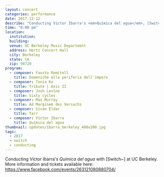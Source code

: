 ```yaml
---
layout: concert
categories: performance
date: 2017-12-12
describe: "Conducting Victor Ibarra's <em>Química del agua</em>, [Switch~ Ensemble]."
time: "8:00 pm"
location:
  institution:
  building:
  venue: UC Berkeley Music Department
  address: Hertz Concert Hall
  city: Berkeley
  state: CA
  zip: 94720
program:
  - composer: Fausto Romitell
    title: Domeniche alla periferia dell'impero
  - composer: Tonia Ko
    title: Tribute | Axis II
  - composer: Josh Levine
    title: Sixty cycles
  - composer: Max Murray
    title: Ad Marginem des Versuchs
  - composer: Sivan Eldar
    title: Tarr
  - composer: Víctor Ibarra
    title: Química del agua
thumbnail: updates/ibarra_berkeley_400x200.jpg
tags:
  - 2017
  - switch
  - conducting
---
```


Conducting Víctor Ibarra's <em>Química del agua</em> with [Switch~] at UC Berkeley. More information and tickets available here: <a href="https://www.facebook.com/events/263121080880704/" target="blank">https://www.facebook.com/events/263121080880704/ </a>

<!-- should we have a separate field for ticket sales and time -->
